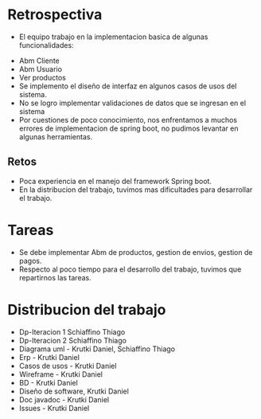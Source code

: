 # Retrospectiva


 - El equipo trabajo en la implementacion basica de algunas funcionalidades:
* Abm Cliente
* Abm Usuario
* Ver productos
* Se implemento el diseño de interfaz en algunos casos de usos del sistema.
* No se logro implementar validaciones de datos que se ingresan en el sistema
* Por cuestiones de poco conocimiento, nos enfrentamos a muchos errores
de implementacion de spring boot, no pudimos levantar en algunas herramientas.

## Retos
- Poca experiencia en el manejo del framework Spring boot.
- En la distribucion del  trabajo, tuvimos mas dificultades para desarrollar el trabajo.

# Tareas
- Se debe implementar
Abm de productos, gestion de envios, gestion de pagos.
- Respecto al poco tiempo para el desarrollo del trabajo, tuvimos que repartirnos las tareas.


# Distribucion del trabajo
- Dp-Iteracion 1 Schiaffino Thiago
- Dp-Iteracion 2 Schiaffino Thiago
- Diagrama uml - Krutki Daniel, Schiaffino Thiago
- Erp - Krutki Daniel
- Casos de usos - Krutki Daniel
- Wireframe - Krutki Daniel
- BD - Krutki Daniel
- Diseño de software, Krutki Daniel
- Doc javadoc - Krutki Daniel
- Issues - Krutki Daniel